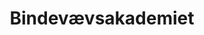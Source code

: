 ---
layout: ../../layouts/CaseLayout.astro
title: "Bindevævsakademiet"
beskrivelse: "Den unikke behandlingsmetode, der favner det fysiske, det følelsesmæssige & det energetiske i én berøring"
kunde: "Katrine Wennerwald"
slug: "obi"
kundebeskrivelse: "Behandler"
casetitle: "Ny Hjemmeside, der Tiltrækker og Inspirerer"
udfordringen: "Katrine Wennerwald er en specialiseret klinik, der fokuserer på behandling og forebyggelse af bindevævssygdomme og -dysfunktioner. Klinikkens mål var at få en hjemmeside, der præsenterede deres behandlingstilbud og ekspertise på en indbydende og informativ måde."
titel1: "Nyt nemt og brugervenligt"
tekst1: "Vi udviklede en visuelt tiltalende og brugervenlig hjemmeside med en lettilgængelig navigation, der gjorde det nemt for besøgende at finde relevant information.

Hjemmesiden indeholdt engagerende og informativt indhold om bindevævssygdomme og -dysfunktioner, samt klinikkens behandlinger og metoder."
mockupimg: "/../bindevævs.png"
mockupalttext: "hjemmeside vist på computer og smartphone"
farverimg: "/../bindevævsfarver.svg"
farveralttext: "Mørk farvepalette med sort, gul og blå"
quotetitel: "Fantastisk oplevelse"
quote: "Jeg har haft en fantastiske oplevede med BESA Digital, som har hjulpet mig godt videre. Jeg vil gerne rose hele teamet hos Besas Digital som tager en meget seriøs tilgang til min markedsføring og altid er til rådighed. 

Mine varmeste anbefalinger herfra."
kundeimg: "/../katrine.png"
kundeimgalt: "billede af kvinde"
titel2: "Flere Klienter og Større Synlighed"
tekst2: "Den nye hjemmeside har forbedret klinikkens online tilstedeværelse, øget brugertilfredsheden og skabt en effektiv platform for at tiltrække nye klienter og samarbejdspartnere. 

Dette projekt viser vores bureaus evne til at levere skræddersyede og effektive løsninger, der imødekommer kundernes specifikke behov og mål."
tekst2img: "/../bindevævs2.png"
tekst2imgalt: "dame i sweater der holder en skål mad i hænderne"
---
